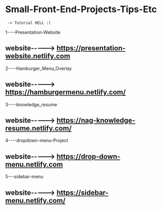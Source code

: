 # Small-Front-End-Projects-Tips-Etc
 	 -> Tutorial HELL :(
   
  1----Presentation-Website
  
  website-----> https://presentation-website.netlify.com
  ----------------------------------------------------------------------------------
  2----Hamburger_Menu_Overlay
  
  website-----> https://hamburgermenu.netlify.com/
  ----------------------------------------------------------------------------------
  3----knowledge_resume
  
  website-----> https://nag-knowledge-resume.netlify.com/
  ----------------------------------------------------------------------------------
  4----dropdown-menu-Project    
  
  website-----> https://drop-down-menu.netlify.com
  ----------------------------------------------------------------------------------
  5---sidebar-menu    
  
  website-----> https://sidebar-menu.netlify.com/
  ----------------------------------------------------------------------------------

  
  
